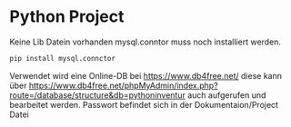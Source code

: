 # Python Project

Keine Lib Datein vorhanden mysql.conntor muss noch installiert werden.

```cmd
pip install mysql.connctor
```

Verwendet wird eine Online-DB bei https://www.db4free.net/ diese kann über https://www.db4free.net/phpMyAdmin/index.php?route=/database/structure&db=pythoninventur auch aufgerufen und bearbeitet werden. Passwort befindet sich in der Dokumentaion/Project Datei
